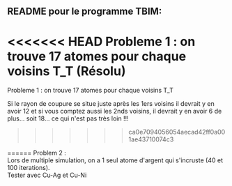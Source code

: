 ## README pour le programme TBIM:
<<<<<<< HEAD
Probleme 1 : on trouve 17 atomes pour chaque voisins T_T (Résolu)
=======
Probleme 1 : on trouve 17 atomes pour chaque voisins T_T

Si le rayon de coupure se situe juste après les 1ers voisins il devrait y en avoir 12 et si vous comptez aussi les 2nds voisins, il devrait y en avoir 6 de plus... soit 18... ce qui n'est pas très loin !!!
>>>>>>> ca0e7094056054aecad42ff0a001ae43710074c3


======
Problem 2 :<br />
Lors de multiple simulation, on a 1 seul atome d'argent qui s'incruste (40 et 100 iterations).<br />
Tester avec Cu-Ag et Cu-Ni 
